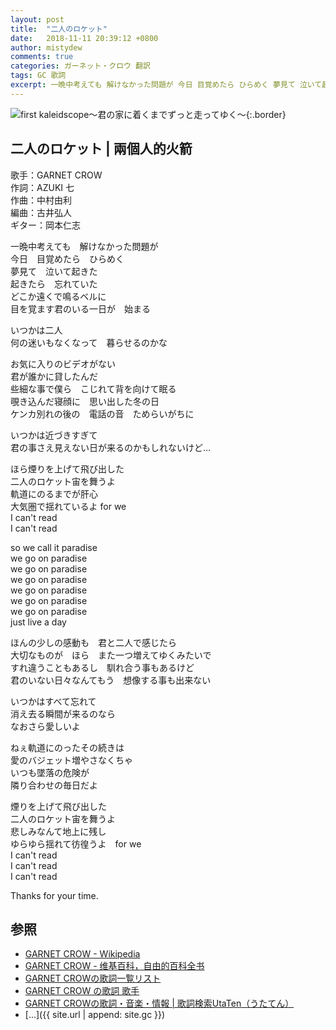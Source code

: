 ```yaml
---
layout: post
title:  "二人のロケット"
date:   2018-11-11 20:39:12 +0800
author: mistydew
comments: true
categories: ガーネット・クロウ 翻訳
tags: GC 歌詞
excerpt: 一晩中考えても 解けなかった問題が 今日 目覚めたら ひらめく 夢見て 泣いて起きた 起きたら 忘れていた どこか遠くで鳴るベルに 目を覚ます君のいる一日が 始まる
---
```

![first kaleidscope～君の家に着くまでずっと走ってゆく～](https://raw.githubusercontent.com/mistydew/gc2/master/cover/minial/MINIAL_first%20kaleidscope～君の家に着くまでずっと走ってゆく～.jpg){:.border}

## 二人のロケット | 兩個人的火箭

歌手：GARNET CROW<br>
作詞：AZUKI 七<br>
作曲：中村由利<br>
編曲：古井弘人<br>
ギター：岡本仁志

一晩中考えても　解けなかった問題が<br>
今日　目覚めたら　ひらめく<br>
夢見て　泣いて起きた<br>
起きたら　忘れていた<br>
どこか遠くで鳴るベルに<br>
目を覚ます君のいる一日が　始まる

いつかは二人<br>
何の迷いもなくなって　暮らせるのかな

お気に入りのビデオがない<br>
君が誰かに貸したんだ<br>
些細な事で僕ら　こじれて背を向けて眠る<br>
覗き込んだ寝顔に　思い出した冬の日<br>
ケンカ別れの後の　電話の音　ためらいがちに

いつかは近づきすぎて<br>
君の事さえ見えない日が来るのかもしれないけど…

ほら煙りを上げて飛び出した<br>
二人のロケット宙を舞うよ<br>
軌道にのるまでが肝心<br>
大気圏で揺れているよ for we<br>
I can't read<br>
I can't read

so we call it paradise<br>
we go on paradise<br>
we go on paradise<br>
we go on paradise<br>
we go on paradise<br>
we go on paradise<br>
we go on paradise<br>
just live a day

ほんの少しの感動も　君と二人で感じたら<br>
大切なものが　ほら　また一つ増えてゆくみたいで<br>
すれ違うこともあるし　馴れ合う事もあるけど<br>
君のいない日々なんてもう　想像する事も出来ない

いつかはすべて忘れて<br>
消え去る瞬間が来るのなら<br>
なおさら愛しいよ

ねぇ軌道にのったその続きは<br>
愛のバジェット増やさなくちゃ<br>
いつも墜落の危険が<br>
隣り合わせの毎日だよ

煙りを上げて飛び出した<br>
二人のロケット宙を舞うよ<br>
悲しみなんて地上に残し<br>
ゆらゆら揺れて彷徨うよ　for we<br>
I can't read<br>
I can't read<br>
I can't read

Thanks for your time.

## 参照
* [GARNET CROW - Wikipedia](https://ja.wikipedia.org/wiki/GARNET_CROW)
* [GARNET CROW - 维基百科，自由的百科全书](https://zh.wikipedia.org/wiki/GARNET_CROW)
* [GARNET CROWの歌詞一覧リスト](https://www.uta-net.com/artist/344)
* [GARNET CROW の歌詞 歌手](http://www.kasi-time.com/subcat-uta-167-1.html)
* [GARNET CROWの歌詞・音楽・情報 \| 歌詞検索UtaTen（うたてん）](https://utaten.com/artist/GARNET+CROW)
* [...]({{ site.url | append: site.gc }})
